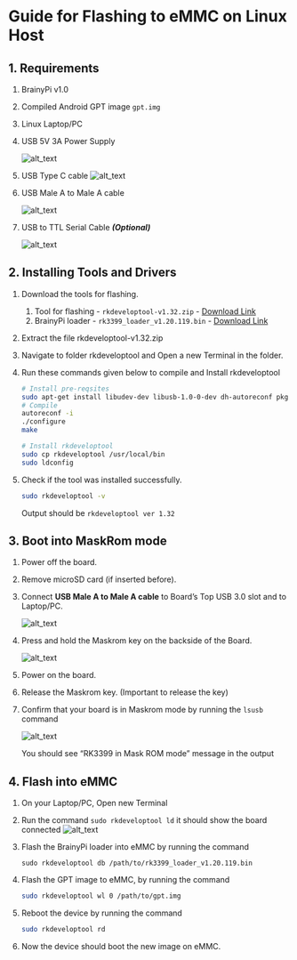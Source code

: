 # **Guide for Flashing to eMMC on Linux Host**

## **1. Requirements**

1. BrainyPi v1.0
1. Compiled Android GPT image `gpt.img`
1. Linux Laptop/PC
1. USB 5V 3A Power Supply 
   
   ![alt_text](images/image2.jpg "image_tooltip")

1. USB Type C cable 
   ![alt_text](images/image3.png "image_tooltip")

1. USB Male A to Male A cable

   ![alt_text](images/image5.jpg "image_tooltip")

1. USB to TTL Serial Cable **_(Optional)_**
 
   ![alt_text](images/image7.jpg "image_tooltip")

## **2. Installing Tools and Drivers**

1. Download the tools for flashing.
   1. Tool for flashing - `rkdeveloptool-v1.32.zip` - [Download Link](https://github.com/brainypi/brainypi-android-manifests/raw/master/flashing_tools/rkdeveloptool-v1.32.zip) 
   2. BrainyPi loader - `rk3399_loader_v1.20.119.bin` - [Download Link](https://github.com/brainypi/brainypi-android-manifests/raw/master/flashing_tools/rk3399_loader_v1.20.119.bin)    
2. Extract the file rkdeveloptool-v1.32.zip
3. Navigate to folder rkdeveloptool and Open a new Terminal in the folder. 
4. Run these commands given below to compile and Install rkdeveloptool 
   ```sh
   # Install pre-reqsites
   sudo apt-get install libudev-dev libusb-1.0-0-dev dh-autoreconf pkg-config libusb-1.0
   # Compile 
   autoreconf -i
   ./configure
   make 

   # Install rkdeveloptool
   sudo cp rkdeveloptool /usr/local/bin
   sudo ldconfig
   ```

5. Check if the tool was installed successfully. 
   ```sh
   sudo rkdeveloptool -v 
   ```
   Output should be `rkdeveloptool ver 1.32`


## **3. Boot into MaskRom mode**

1. Power off the board.
2. Remove microSD card (if inserted before). 
3. Connect **USB Male A to Male A cable** to Board’s Top USB 3.0 slot and to Laptop/PC.

   ![alt_text](images/image1.jpg "image_tooltip")

4. Press and hold the Maskrom key on the backside of the Board. 

   ![alt_text](images/image4.jpg "image_tooltip")


5. Power on the board. 
6. Release the Maskrom key. (Important to release the key)
7. Confirm that your board is in Maskrom mode by running the `lsusb` command

   ![alt_text](images/image9.png "image_tooltip")


    You should see “RK3399 in Mask ROM mode” message in the output


## **4. Flash into eMMC**

1. On your Laptop/PC, Open new Terminal
2. Run the command `sudo rkdeveloptool ld` it should show the board connected
   ![alt_text](images/image10.png "image_tooltip")


3. Flash the BrainyPi loader into eMMC by running the command
   ```
   sudo rkdeveloptool db /path/to/rk3399_loader_v1.20.119.bin
   ```


4. Flash the GPT image to eMMC, by running the command 
   ```sh
   sudo rkdeveloptool wl 0 /path/to/gpt.img
   ```

5. Reboot the device by running the command 
   ```sh
   sudo rkdeveloptool rd
   ```

6. Now the device should boot the new image on eMMC. 

